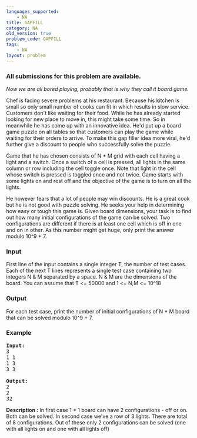 ```yaml
---
languages_supported:
    - NA
title: GAPFILL
category: NA
old_version: true
problem_code: GAPFILL
tags:
    - NA
layout: problem
---
```

###  All submissions for this problem are available. 

*Now we are all bored playing, probably that is why they call it board game.*

Chef is facing severe problems at his restaurant. Because his kitchen is small so only small number of cooks can fit in which results in slow service. Customers don't like waiting for their food. While he has already started looking for new place to move in, this might take some time. So in meanwhile he has come up with an innovative idea. He'd put up a board game puzzle on all tables so that customers can play the game while waiting for their orders to arrive. To make this gap filler idea more viral, he'd further give a discount to people who successfully solve the puzzle. 

Game that he has chosen consists of N \* M grid with each cell having a light and a switch. Once a switch of a cell is pressed, all lights in the same column or row including the cell toggle once. Note that light in the cell whose switch is pressed is toggled once and not twice. Game starts with some lights on and rest off and the objective of the game is to turn on all the lights. 

He however fears that a lot of people may win discounts. He is a great cook but he is not good with puzzle solving. He seeks your help in determining how easy or tough this game is. Given board dimensions, your task is to find out how many initial configurations of the game can be solved. Two configurations are different if there is at least one cell which is off in one and on in other. As this number might get huge, only print the answer modulo 10^9 + 7.

### Input

First line of the input contains a single integer T, the number of test cases. Each of the next T lines represents a single test case containing two integers N &amp; M separated by a space. N &amp; M are the dimensions of the board. You can assume that T &lt;= 50000 and 1 &lt;= N,M &lt;= 10^18

### Output

For each test case, print the number of initial configurations of N \* M board that can be solved modulo 10^9 + 7.

### Example

<pre>
<b>Input:</b>
3
1 1
1 3
3 3

<b>Output:</b>
2
2
32
</pre>

**Description :** 
In first case 1 \* 1 board can have 2 configurations - off or on. Both can be solved. 
In second case we've a row of 3 lights. There are total of 8 configurations. Out of these only 2 configurations can be solved (one with all lights on and one with all lights off)
